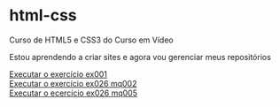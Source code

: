 # html-css
 Curso de HTML5 e CSS3 do Curso em Vídeo

 Estou aprendendo a criar sites e agora vou gerenciar meus repositórios

<a href="https://miguelviapiana.github.io/html-css/exercicios/ex001/index.html"> Executar o exercício ex001 <br>
<a href="https://miguelviapiana.github.io/html-css/exercicios/ex026/mq002/index.html"> Executar o exercício ex026 mq002 <br/>
<a href="https://miguelviapiana.github.io/html-css/exercicios/ex026/mq005/index.html"> Executar o ecercício ex026 mq005

